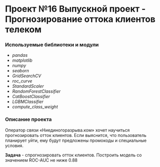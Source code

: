 # Проект №16 Выпускной проект - Прогнозирование оттока клиентов телеком

### **Используемые библиотеки и модули**
 - *pandas*
 - *matplotlib*
 - *numpy*
 - *seaborn*
 - *GridSearchCV*
 - *roc_curve*
 - *StandardScaler*
 - *RandomForestClassifier*
 - *CatBoostClassifier*
 - *LGBMClassifier*
 - *compute_class_weight*

### **Описание проекта**

Оператор связи «Ниединогоразрыва.ком» хочет научиться прогнозировать отток клиентов. Если выяснится, что пользователь планирует уйти, ему будут предложены промокоды и специальные условия. 

**Задача** - спрогнозировать отток клиентов. Построить модель со значением ROC-AUC не ниже 0.88
